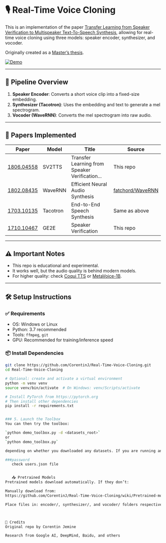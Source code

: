 # 🎙️ Real-Time Voice Cloning

This is an implementation of the paper [Transfer Learning from Speaker Verification to Multispeaker Text-To-Speech Synthesis](https://arxiv.org/pdf/1806.04558.pdf), allowing for real-time voice cloning using three models: speaker encoder, synthesizer, and vocoder.

Originally created as a [Master’s thesis](https://matheo.uliege.be/handle/2268.2/6801).

[![Demo](https://i.imgur.com/8lFUlgz.png)](https://www.youtube.com/watch?v=-O_hYhToKoA)

---

## 🧠 Pipeline Overview

1. **Speaker Encoder**: Converts a short voice clip into a fixed-size embedding.
2. **Synthesizer (Tacotron)**: Uses the embedding and text to generate a mel spectrogram.
3. **Vocoder (WaveRNN)**: Converts the mel spectrogram into raw audio.

---

## 📄 Papers Implemented

| Paper | Model | Title | Source |
|-------|-------|-------|--------|
| [1806.04558](https://arxiv.org/pdf/1806.04558.pdf) | SV2TTS | Transfer Learning from Speaker Verification... | This repo |
| [1802.08435](https://arxiv.org/pdf/1802.08435.pdf) | WaveRNN | Efficient Neural Audio Synthesis | [fatchord/WaveRNN](https://github.com/fatchord/WaveRNN) |
| [1703.10135](https://arxiv.org/pdf/1703.10135.pdf) | Tacotron | End-to-End Speech Synthesis | Same as above |
| [1710.10467](https://arxiv.org/pdf/1710.10467.pdf) | GE2E | Speaker Verification | This repo |

---

## ⚠️ Important Notes

- This repo is educational and experimental.
- It works well, but the audio quality is behind modern models.
- For higher quality: check [Coqui TTS](https://github.com/coqui-ai/TTS) or [MetaVoice-1B](https://github.com/metavoiceio/metavoice-src).

---

## 🛠️ Setup Instructions

### ✅ Requirements

- OS: Windows or Linux
- Python: 3.7 recommended
- Tools: `ffmpeg`, `git`
- GPU: Recommended for training/inference speed

### 📦 Install Dependencies

```bash
git clone https://github.com/CorentinJ/Real-Time-Voice-Cloning.git
cd Real-Time-Voice-Cloning

# Optional: create and activate a virtual environment
python -m venv venv
source venv/bin/activate  # On Windows: venv/Scripts/activate

# Install PyTorch from https://pytorch.org
# Then install other dependencies
pip install -r requirements.txt


### 5. Launch the Toolbox
You can then try the toolbox:

`python demo_toolbox.py -d <datasets_root>`  
or  
`python demo_toolbox.py`  

depending on whether you downloaded any datasets. If you are running an X-server or if you have the error `Aborted (core dumped)`, see [this issue](https://github.com/CorentinJ/Real-Time-Voice-Cloning/issues/11#issuecomment-504733590).

###password
   check users.json file


   📥 Pretrained Models
Pretrained models download automatically. If they don’t:

Manually download from:
https://github.com/CorentinJ/Real-Time-Voice-Cloning/wiki/Pretrained-models

Place files in: encoder/, synthesizer/, and vocoder/ folders respectively.



🙏 Credits
Original repo by Corentin Jemine

Research from Google AI, DeepMind, Baidu, and others